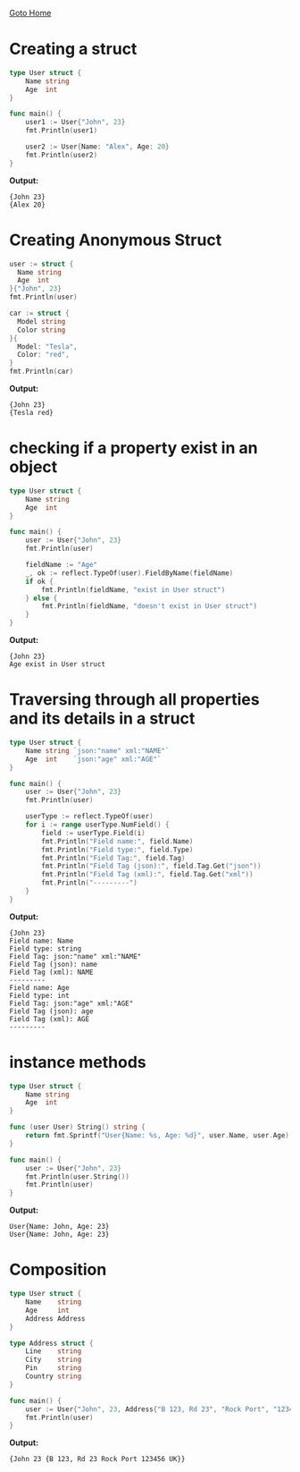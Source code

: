 [Goto Home](../README.md)

# Creating a struct

```go
type User struct {
	Name string
	Age  int
}

func main() {
	user1 := User{"John", 23}
	fmt.Println(user1)

	user2 := User{Name: "Alex", Age: 20}
	fmt.Println(user2)
}
```

**Output:**

```
{John 23}
{Alex 20}
```

# Creating Anonymous Struct

```go
user := struct {
  Name string
  Age  int
}{"John", 23}
fmt.Println(user)

car := struct {
  Model string
  Color string
}{
  Model: "Tesla",
  Color: "red",
}
fmt.Println(car)
```

**Output:**

```
{John 23}
{Tesla red}
```

# checking if a property exist in an object

```go
type User struct {
	Name string
	Age  int
}

func main() {
	user := User{"John", 23}
	fmt.Println(user)

	fieldName := "Age"
	_, ok := reflect.TypeOf(user).FieldByName(fieldName)
	if ok {
		fmt.Println(fieldName, "exist in User struct")
	} else {
		fmt.Println(fieldName, "doesn't exist in User struct")
	}
}
```

**Output:**

```
{John 23}
Age exist in User struct
```

# Traversing through all properties and its details in a struct

```go
type User struct {
	Name string `json:"name" xml:"NAME"`
	Age  int    `json:"age" xml:"AGE"`
}

func main() {
	user := User{"John", 23}
	fmt.Println(user)

	userType := reflect.TypeOf(user)
	for i := range userType.NumField() {
		field := userType.Field(i)
		fmt.Println("Field name:", field.Name)
		fmt.Println("Field type:", field.Type)
		fmt.Println("Field Tag:", field.Tag)
		fmt.Println("Field Tag (json):", field.Tag.Get("json"))
		fmt.Println("Field Tag (xml):", field.Tag.Get("xml"))
		fmt.Println("---------")
	}
}
```

**Output:**

```
{John 23}
Field name: Name
Field type: string
Field Tag: json:"name" xml:"NAME"
Field Tag (json): name
Field Tag (xml): NAME
---------
Field name: Age
Field type: int
Field Tag: json:"age" xml:"AGE"
Field Tag (json): age
Field Tag (xml): AGE
---------
```

# instance methods

```go
type User struct {
	Name string
	Age  int
}

func (user User) String() string {
	return fmt.Sprintf("User{Name: %s, Age: %d}", user.Name, user.Age)
}

func main() {
	user := User{"John", 23}
	fmt.Println(user.String())
	fmt.Println(user)
}
```

**Output:**

```
User{Name: John, Age: 23}
User{Name: John, Age: 23}
```

# Composition

```go
type User struct {
	Name    string
	Age     int
	Address Address
}

type Address struct {
	Line    string
	City    string
	Pin     string
	Country string
}

func main() {
	user := User{"John", 23, Address{"B 123, Rd 23", "Rock Port", "123456", "UK"}}
	fmt.Println(user)
}
```

**Output:**

```
{John 23 {B 123, Rd 23 Rock Port 123456 UK}}
```
